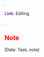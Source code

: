 .

<span style="font-weight:bold; color:rgb(112, 48, 160)">Link:</span> Editing

.

## <span style="color:rgb(255, 0, 0)">Note</span> 
(Date: Task, note)